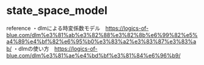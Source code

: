 # state_space_model

reference
・dlmによる時変係数モデル　https://logics-of-blue.com/dlm%e3%81%ab%e3%82%88%e3%82%8b%e6%99%82%e5%a4%89%e4%bf%82%e6%95%b0%e3%83%a2%e3%83%87%e3%83%ab/<bar>
・dlmの使い方　https://logics-of-blue.com/dlm%e3%81%ae%e4%bd%bf%e3%81%84%e6%96%b9/<bar>